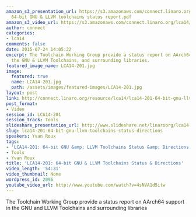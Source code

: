 ```yaml
---
amazon_s3_presentation_url: https://s3.amazonaws.com/connect.linaro.org/lca14/presentations/LCA14-201-
  64-bit GNU & LLVM toolchains status report.pdf
amazon_s3_video_url: https://s3.amazonaws.com/connect.linaro.org/lca14/videos/03-04-Tuesday/LCA14-201-+64-bit+GNU+%2526+LLVM+Toolchains+Status+%2526+Directions.mp4
author: connect
categories:
- lca14
comments: false
date: 2015-07-24 14:05:22
excerpt: The Toolchain Working Group provide a status report on AArch64 support in
  the GNU & LLVM Toolchains, and surrounding libraries.
featured_image_name: LCA14-201.jpg
image:
  featured: true
  name: LCA14-201.jpg
  path: /assets/images/featured-images/LCA14-201.jpg
layout: post
link: http://connect.linaro.org/resource/lca14/lca14-201-64-bit-gnu-llvm-toolchains-status-directions/
post_format:
- Video
session_id: LCA14-201
session_track: Tools
slideshare_presentation_url: http://www.slideshare.net/linaroorg/lca14-201-64bitgnullvmtoolchainsstatusreport
slug: lca14-201-64-bit-gnu-llvm-toolchains-status-directions
speakers: Yvan Roux
tags:
- 'LCA14-201: 64-bit GNU &amp; LLVM Toolchains Status &amp; Directions'
- Tools
- Yvan Roux
title: 'LCA14-201: 64-bit GNU & LLVM Toolchains Status & Directions'
video_length: '54:31'
video_thumbnail: None
wordpress_id: 2096
youtube_video_url: http://www.youtube.com/watch?v=4sNVA1d5itw
---
```


The Toolchain Working Group provide a status report on AArch64 support in the GNU and LLVM Toolchains and surrounding libraries